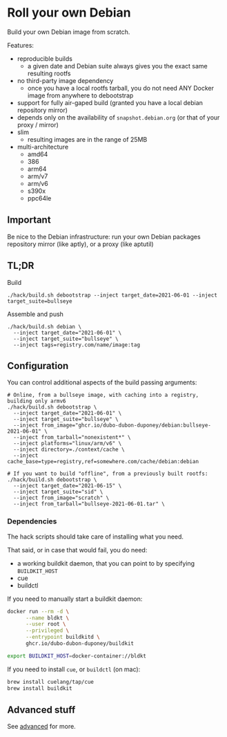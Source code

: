 # Roll your own Debian

Build your own Debian image from scratch.

Features:
 * reproducible builds
   * a given date and Debian suite always gives you the exact same resulting rootfs
 * no third-party image dependency
   * once you have a local rootfs tarball, you do not need ANY Docker image from anywhere to debootstrap
 * support for fully air-gaped build (granted you have a local debian repository mirror)
 * depends only on the availability of `snapshot.debian.org` (or that of your proxy / mirror)
 * slim
   * resulting images are in the range of 25MB
 * multi-architecture
   * amd64
   * 386
   * arm64
   * arm/v7
   * arm/v6
   * s390x
   * ppc64le

## Important

Be nice to the Debian infrastructure: run your own Debian packages repository mirror (like aptly), or a proxy (like aptutil)

## TL;DR

Build

```
./hack/build.sh debootstrap --inject target_date=2021-06-01 --inject target_suite=bullseye
```

Assemble and push

```
./hack/build.sh debian \
  --inject target_date="2021-06-01" \
  --inject target_suite="bullseye" \
  --inject tags=registry.com/name/image:tag
```

## Configuration

You can control additional aspects of the build passing arguments:

```
# Online, from a bullseye image, with caching into a registry, building only armv6
./hack/build.sh debootstrap \
  --inject target_date="2021-06-01" \
  --inject target_suite="bullseye" \
  --inject from_image="ghcr.io/dubo-dubon-duponey/debian:bullseye-2021-06-01" \
  --inject from_tarball="nonexistent*" \
  --inject platforms="linux/arm/v6" \
  --inject directory=./context/cache \
  --inject cache_base=type=registry,ref=somewhere.com/cache/debian:debian

# If you want to build "offline", from a previously built rootfs:
./hack/build.sh debootstrap \
  --inject target_date="2021-06-15" \
  --inject target_suite="sid" \
  --inject from_image="scratch" \
  --inject from_tarball="bullseye-2021-06-01.tar" \
```

### Dependencies

The hack scripts should take care of installing what you need.

That said, or in case that would fail, you do need:

 * a working buildkit daemon, that you can point to by specifying `BUILDKIT_HOST`
 * cue
 * buildctl

If you need to manually start a buildkit daemon:

```bash
docker run --rm -d \
      --name bldkt \
      --user root \
      --privileged \
      --entrypoint buildkitd \
      ghcr.io/dubo-dubon-duponey/buildkit

export BUILDKIT_HOST=docker-container://bldkt
```

If you need to install `cue`, or `buildctl` (on mac):

```bash
brew install cuelang/tap/cue
brew install buildkit
```

## Advanced stuff

See [advanced](ADVANCED.md) for more.
